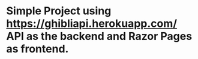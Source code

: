 # Simple Project using https://ghibliapi.herokuapp.com/ API as the backend and Razor Pages as frontend. 
